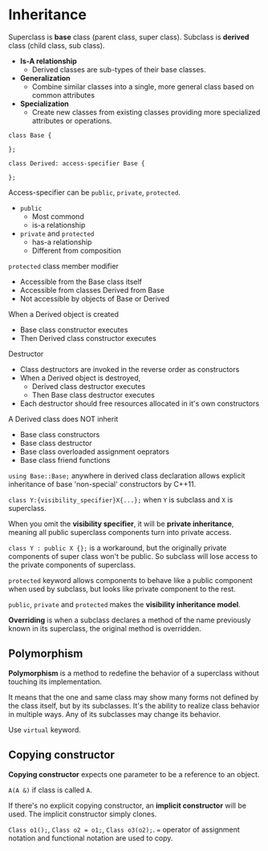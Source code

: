 # Inheritance

Superclass is **base** class (parent class, super class). Subclass is **derived** class (child class, sub class).

- **Is-A relationship**
  - Derived classes are sub-types of their base classes.
- **Generalization**
  - Combine similar classes into a single, more general class based on common attributes
- **Specialization**
  - Create new classes from existing classes providing more specialized attributes or operations.

```
class Base {

};

class Derived: access-specifier Base {

};
```

Access-specifier can be `public`, `private`, `protected`.

- `public`
  - Most commond
  - is-a relationship
- `private` and `protected`
  - has-a relationship
  - Different from composition

`protected` class member modifier
- Accessible from the Base class itself
- Accessible from classes Derived from Base
- Not accessible by objects of Base or Derived

When a Derived object is created
- Base class constructor executes
- Then Derived class constructor executes

Destructor
- Class destructors are invoked in the reverse order as constructors
- When a Derived object is destroyed,
  - Derived class destructor executes
  - Then Base class destructor executes
- Each destructor should free resources allocated in it's own constructors

A Derived class does NOT inherit
- Base class constructors
- Base class destructor
- Base class overloaded assignment oeprators
- Base class friend functions

`using Base::Base;` anywhere in derived class declaration allows explicit inheritance of base 'non-special' constructors by C++11.

`class Y:{visibility_specifier}X{...};` when `Y` is subclass and `X` is superclass.

When you omit the **visibility specifier**, it will be **private inheritance**, meaning all public superclass components turn into private access.

`class Y : public X {};` is a workaround, but the originally private components of super class won't be public. So subclass will lose access to the private components of superclass.

`protected` keyword allows components to behave like a public component when used by subclass, but looks like private component to the rest.

`public`, `private` and `protected` makes the **visibility inheritance model**.

**Overriding** is when a subclass declares a method of the name previously known in its superclass, the original method is overridden.

## Polymorphism

**Polymorphism** is a method to redefine the behavior of a superclass without touching its implementation.

It means that the one and same class may show many forms not defined by the class itself, but by its subclasses. It's the ability to realize class behavior in multiple ways. Any of its subclasses may change its behavior.

Use `virtual` keyword.

## Copying constructor

**Copying constructor** expects one parameter to be a reference to an object.

`A(A &)` if class is called `A`.

If there's no explicit copying constructor, an **implicit constructor** will be used. The implicit constructor simply clones.

`Class o1();`, `Class o2 = o1;`, `Class o3(o2);`. `=` operator of assignment notation and functional notation are used to copy.